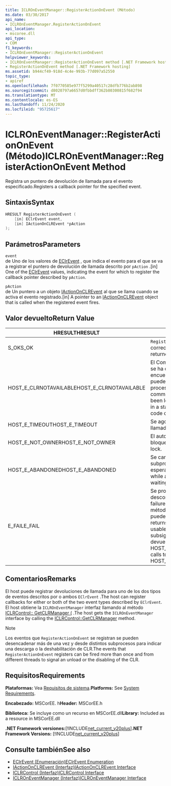```yaml
---
title: ICLROnEventManager::RegisterActionOnEvent (Método)
ms.date: 03/30/2017
api_name:
- ICLROnEventManager.RegisterActionOnEvent
api_location:
- mscoree.dll
api_type:
- COM
f1_keywords:
- ICLROnEventManager::RegisterActionOnEvent
helpviewer_keywords:
- ICLROnEventManager::RegisterActionOnEvent method [.NET Framework hosting]
- RegisterActionOnEvent method [.NET Framework hosting]
ms.assetid: b944cf49-918d-4c4e-993b-77d097a52550
topic_type:
- apiref
ms.openlocfilehash: 7f0770585e977f5299a40517c28dfb776b2ab898
ms.sourcegitcommit: d8020797a6657d0fbbdff362b80300815f682f94
ms.translationtype: MT
ms.contentlocale: es-ES
ms.lasthandoff: 11/24/2020
ms.locfileid: "95725617"
---
```

# <a name="iclroneventmanagerregisteractiononevent-method"></a><span data-ttu-id="9218d-102">ICLROnEventManager::RegisterActionOnEvent (Método)</span><span class="sxs-lookup"><span data-stu-id="9218d-102">ICLROnEventManager::RegisterActionOnEvent Method</span></span>

<span data-ttu-id="9218d-103">Registra un puntero de devolución de llamada para el evento especificado.</span><span class="sxs-lookup"><span data-stu-id="9218d-103">Registers a callback pointer for the specified event.</span></span>  
  
## <a name="syntax"></a><span data-ttu-id="9218d-104">Sintaxis</span><span class="sxs-lookup"><span data-stu-id="9218d-104">Syntax</span></span>  
  
```cpp  
HRESULT RegisterActionOnEvent (  
    [in] EClrEvent event,  
    [in] IActionOnCLREvent *pAction  
);  
```  
  
## <a name="parameters"></a><span data-ttu-id="9218d-105">Parámetros</span><span class="sxs-lookup"><span data-stu-id="9218d-105">Parameters</span></span>  

 `event`  
 <span data-ttu-id="9218d-106">de Uno de los valores de [EClrEvent](eclrevent-enumeration.md) , que indica el evento para el que se va a registrar el puntero de devolución de llamada descrito por `pAction` .</span><span class="sxs-lookup"><span data-stu-id="9218d-106">[in] One of the [EClrEvent](eclrevent-enumeration.md) values, indicating the event for which to register the callback pointer described by `pAction`.</span></span>  
  
 `pAction`  
 <span data-ttu-id="9218d-107">de Un puntero a un objeto [IActionOnCLREvent](iactiononclrevent-interface.md) al que se llama cuando se activa el evento registrado.</span><span class="sxs-lookup"><span data-stu-id="9218d-107">[in] A pointer to an [IActionOnCLREvent](iactiononclrevent-interface.md) object that is called when the registered event fires.</span></span>  
  
## <a name="return-value"></a><span data-ttu-id="9218d-108">Valor devuelto</span><span class="sxs-lookup"><span data-stu-id="9218d-108">Return Value</span></span>  
  
|<span data-ttu-id="9218d-109">HRESULT</span><span class="sxs-lookup"><span data-stu-id="9218d-109">HRESULT</span></span>|<span data-ttu-id="9218d-110">Descripción</span><span class="sxs-lookup"><span data-stu-id="9218d-110">Description</span></span>|  
|-------------|-----------------|  
|<span data-ttu-id="9218d-111">S_OK</span><span class="sxs-lookup"><span data-stu-id="9218d-111">S_OK</span></span>|<span data-ttu-id="9218d-112">`RegisterActionOnEvent` se devolvió correctamente.</span><span class="sxs-lookup"><span data-stu-id="9218d-112">`RegisterActionOnEvent` returned successfully.</span></span>|  
|<span data-ttu-id="9218d-113">HOST_E_CLRNOTAVAILABLE</span><span class="sxs-lookup"><span data-stu-id="9218d-113">HOST_E_CLRNOTAVAILABLE</span></span>|<span data-ttu-id="9218d-114">El Common Language Runtime (CLR) no se ha cargado en un proceso o el CLR se encuentra en un estado en el que no puede ejecutar código administrado ni procesar la llamada correctamente.</span><span class="sxs-lookup"><span data-stu-id="9218d-114">The common language runtime (CLR) has not been loaded into a process, or the CLR is in a state in which it cannot run managed code or process the call successfully.</span></span>|  
|<span data-ttu-id="9218d-115">HOST_E_TIMEOUT</span><span class="sxs-lookup"><span data-stu-id="9218d-115">HOST_E_TIMEOUT</span></span>|<span data-ttu-id="9218d-116">Se agotó el tiempo de espera de la llamada.</span><span class="sxs-lookup"><span data-stu-id="9218d-116">The call timed out.</span></span>|  
|<span data-ttu-id="9218d-117">HOST_E_NOT_OWNER</span><span class="sxs-lookup"><span data-stu-id="9218d-117">HOST_E_NOT_OWNER</span></span>|<span data-ttu-id="9218d-118">El autor de la llamada no posee el bloqueo.</span><span class="sxs-lookup"><span data-stu-id="9218d-118">The caller does not own the lock.</span></span>|  
|<span data-ttu-id="9218d-119">HOST_E_ABANDONED</span><span class="sxs-lookup"><span data-stu-id="9218d-119">HOST_E_ABANDONED</span></span>|<span data-ttu-id="9218d-120">Se canceló un evento mientras un subproceso o fibra bloqueados estaba esperando en él.</span><span class="sxs-lookup"><span data-stu-id="9218d-120">An event was canceled while a blocked thread or fiber was waiting on it.</span></span>|  
|<span data-ttu-id="9218d-121">E_FAIL</span><span class="sxs-lookup"><span data-stu-id="9218d-121">E_FAIL</span></span>|<span data-ttu-id="9218d-122">Se produjo un error grave desconocido.</span><span class="sxs-lookup"><span data-stu-id="9218d-122">An unknown catastrophic failure occurred.</span></span> <span data-ttu-id="9218d-123">Después de que un método devuelve E_FAIL, CLR ya no se puede usar en el proceso.</span><span class="sxs-lookup"><span data-stu-id="9218d-123">After a method returns E_FAIL, the CLR is no longer usable within the process.</span></span> <span data-ttu-id="9218d-124">Las llamadas subsiguientes a métodos de hospedaje devuelven HOST_E_CLRNOTAVAILABLE.</span><span class="sxs-lookup"><span data-stu-id="9218d-124">Subsequent calls to hosting methods return HOST_E_CLRNOTAVAILABLE.</span></span>|  
  
## <a name="remarks"></a><span data-ttu-id="9218d-125">Comentarios</span><span class="sxs-lookup"><span data-stu-id="9218d-125">Remarks</span></span>  

 <span data-ttu-id="9218d-126">El host puede registrar devoluciones de llamada para uno de los dos tipos de eventos descritos por o ambos `EClrEvent` .</span><span class="sxs-lookup"><span data-stu-id="9218d-126">The host can register callbacks for either or both of the two event types described by `EClrEvent`.</span></span> <span data-ttu-id="9218d-127">El host obtiene la `ICLROnEventManager` interfaz llamando al método [ICLRControl:: GetCLRManager (](iclrcontrol-getclrmanager-method.md) .</span><span class="sxs-lookup"><span data-stu-id="9218d-127">The host gets the `ICLROnEventManager` interface by calling the [ICLRControl::GetCLRManager](iclrcontrol-getclrmanager-method.md) method.</span></span>  
  
> [!NOTE]
> <span data-ttu-id="9218d-128">Los eventos que `RegisterActionOnEvent` se registran se pueden desencadenar más de una vez y desde distintos subprocesos para indicar una descarga o la deshabilitación de CLR.</span><span class="sxs-lookup"><span data-stu-id="9218d-128">The events that `RegisterActionOnEvent` registers can be fired more than once and from different threads to signal an unload or the disabling of the CLR.</span></span>  
  
## <a name="requirements"></a><span data-ttu-id="9218d-129">Requisitos</span><span class="sxs-lookup"><span data-stu-id="9218d-129">Requirements</span></span>  

 <span data-ttu-id="9218d-130">**Plataformas:** Vea [Requisitos de sistema](../../get-started/system-requirements.md).</span><span class="sxs-lookup"><span data-stu-id="9218d-130">**Platforms:** See [System Requirements](../../get-started/system-requirements.md).</span></span>  
  
 <span data-ttu-id="9218d-131">**Encabezado:** MSCorEE. h</span><span class="sxs-lookup"><span data-stu-id="9218d-131">**Header:** MSCorEE.h</span></span>  
  
 <span data-ttu-id="9218d-132">**Biblioteca:** Se incluye como un recurso en MSCorEE.dll</span><span class="sxs-lookup"><span data-stu-id="9218d-132">**Library:** Included as a resource in MSCorEE.dll</span></span>  
  
 <span data-ttu-id="9218d-133">**.NET Framework versiones:**[!INCLUDE[net_current_v20plus](../../../../includes/net-current-v20plus-md.md)]</span><span class="sxs-lookup"><span data-stu-id="9218d-133">**.NET Framework Versions:** [!INCLUDE[net_current_v20plus](../../../../includes/net-current-v20plus-md.md)]</span></span>  
  
## <a name="see-also"></a><span data-ttu-id="9218d-134">Consulte también</span><span class="sxs-lookup"><span data-stu-id="9218d-134">See also</span></span>

- [<span data-ttu-id="9218d-135">EClrEvent (Enumeración)</span><span class="sxs-lookup"><span data-stu-id="9218d-135">EClrEvent Enumeration</span></span>](eclrevent-enumeration.md)
- [<span data-ttu-id="9218d-136">IActionOnCLREvent (Interfaz)</span><span class="sxs-lookup"><span data-stu-id="9218d-136">IActionOnCLREvent Interface</span></span>](iactiononclrevent-interface.md)
- [<span data-ttu-id="9218d-137">ICLRControl (Interfaz)</span><span class="sxs-lookup"><span data-stu-id="9218d-137">ICLRControl Interface</span></span>](iclrcontrol-interface.md)
- [<span data-ttu-id="9218d-138">ICLROnEventManager (Interfaz)</span><span class="sxs-lookup"><span data-stu-id="9218d-138">ICLROnEventManager Interface</span></span>](iclroneventmanager-interface.md)
